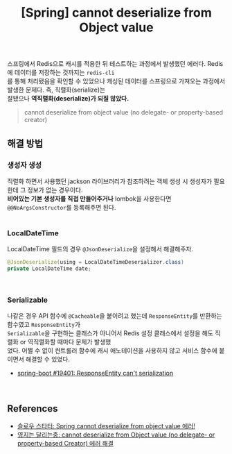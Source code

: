 ﻿---
toc: true
title:  "[Spring] cannot deserialize from Object value"
last_modified_at:   2023-07-11
categories : Project
excerpt: ""
image: ""
sitemap :
  changefreq : weekly
  priority : 1.0
use_math: true
published: true
---

스프링에서 Redis으로 캐시를 적용한 뒤 테스트하는 과정에서 발생했던 에러다. Redis에 데이터를 저장하는 것까지는 `redis-cli`<br>
를 통해 처리됐음을 확인할 수 있었으나 캐싱된 데이터를 스프링으로 가져오는 과정에서 발생한 문제다. 즉, 직렬화(serialize)는<br>
잘됐으나 **역직렬화(deserialize)가 되질 않았다.**<br>
> cannot deserialize from object value (no delegate- or property-based creator)

## 해결 방법

### 생성자 생성
직렬화 하면서 사용했던 jackson 라이브러리가 참조하려는 객체 생성 시 생성자가 필요한데 그 정보가 없는 경우이다.<br>
**비어있는 기본 생성자를 직접 만들어주거나** lombok을 사용한다면 `@@NoArgsConstructor`를 등록해주면 된다.<br>
<br>

### LocalDateTime
LocalDateTime 필드의 경우 `@JsonDeserialize`을 설정해서 해결해주자.<br>
```java
@JsonDeserialize(using = LocalDateTimeDeserializer.class)
private LocalDateTime date;
```
<br>

### Serializable
나같은 경우 API 함수에 `@Cacheable`을 붙이려고 했는데 `ResponseEntity`를 반환하는 함수였고 `ResponseEntity`가<br>
`Serializable`을 구현하는 클래스가 아니어서 Redis 설정 클래스에서 설정을 해도 직렬화 or 역직렬화할 때마다 문제가 발생했<br>
었다. 어쩔 수 없이 컨트롤러 함수에 캐시 애노테이션을 사용하지 않고 서비스 함수에 붙이면서 해결할 수 있었다.<br>
- [spring-boot #19401: ResponseEntity can't serialization](https://github.com/spring-projects/spring-boot/issues/19401)
<br>

## References
- [슬로우 스타터: Spring cannot deserialize from object value 에러!](https://azurealstn.tistory.com/74)
- [영지는 달리는중: cannot deserialize from Object value (no delegate- or property-based Creator) 에러 해결](https://0zii.tistory.com/23)